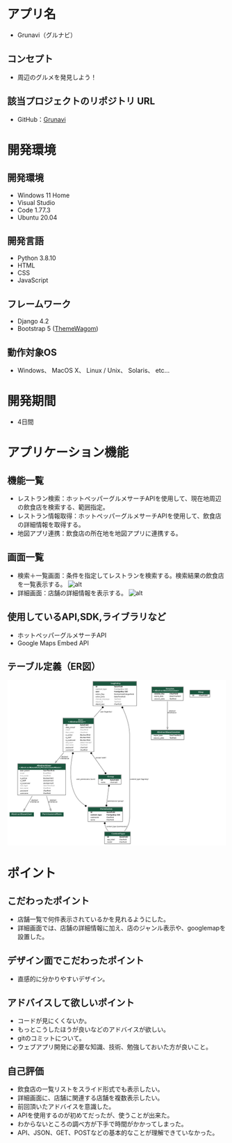 # アプリ名
- Grunavi（グルナビ）

## コンセプト
- 周辺のグルメを発見しよう！

## 該当プロジェクトのリポジトリ URL
- GitHub：[Grunavi](https://github.com/sorandada/RPRO)

# 開発環境
## 開発環境
- Windows 11 Home
- Visual Studio 
- Code 1.77.3
- Ubuntu 20.04

## 開発言語
- Python 3.8.10
- HTML
- CSS
- JavaScript

## フレームワーク
- Django 4.2
- Bootstrap 5 ([ThemeWagom](https://themewagon.com/theme-framework/bootstrap-5/))

## 動作対象OS
- Windows、
MacOS X、
Linux / Unix、
Solaris、
etc...

# 開発期間
- 4日間

# アプリケーション機能

## 機能一覧
- レストラン検索：ホットペッパーグルメサーチAPIを使用して、現在地周辺の飲食店を検索する、範囲指定。
- レストラン情報取得：ホットペッパーグルメサーチAPIを使用して、飲食店の詳細情報を取得する。
- 地図アプリ連携：飲食店の所在地を地図アプリに連携する。

## 画面一覧
- 検索＋一覧画面：条件を指定してレストランを検索する。検索結果の飲食店を一覧表示する。
![alt](gif/MainPage.gif)
- 詳細画面：店舗の詳細情報を表示する。
![alt](gif/DetailPage.gif)

## 使用しているAPI,SDK,ライブラリなど
- ホットペッパーグルメサーチAPI
- Google Maps Embed API



## テーブル定義（ER図）
![alt](gif/er_diagram.png)

# ポイント
## こだわったポイント
- 店舗一覧で何件表示されているかを見れるようにした。
- 詳細画面では、店舗の詳細情報に加え、店のジャンル表示や、googlemapを設置した。

## デザイン面でこだわったポイント
- 直感的に分かりやすいデザイン。

## アドバイスして欲しいポイント
- コードが見にくくないか。
- もっとこうしたほうが良いなどのアドバイスが欲しい。
- gitのコミットについて。
- ウェブアプリ開発に必要な知識、技術、勉強しておいた方が良いこと。


## 自己評価
- 飲食店の一覧リストをスライド形式でも表示したい。
- 詳細画面に、店舗に関連する店舗を複数表示したい。
- 前回頂いたアドバイスを意識した。
- APIを使用するのが初めてだったが、使うことが出来た。
- わからないところの調べ方が下手で時間がかかってしまった。
- API、JSON、GET、POSTなどの基本的なことが理解できていなかった。